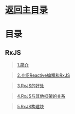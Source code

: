 # [返回主目录](Readme.md)<!-- omit in toc --> 

# 目录 <!-- omit in toc --> 


## RxJS

> [1.简介](../../rxjs/docs/RxJS_BigPicture/1.简介.md)

> [2.介绍Reactive编程和RxJS](../../rxjs/docs/RxJS_BigPicture/2.介绍Reactive编程和RxJS.md)

> [3.RxJS的好处](../../rxjs/docs/RxJS_BigPicture/3.RxJS的好处.md)

> [4.RxJS与其他框架的关系](../../rxjs/docs/RxJS_BigPicture/4.RxJS与其他框架的关系.md)

> [5.RxJS构建块](../../rxjs/docs/RxJS_BigPicture/5.RxJS构建块.md)

    